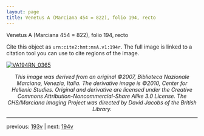 ```yaml
---
layout: page
title: Venetus A (Marciana 454 = 822), folio 194, recto
---
```


Venetus A (Marciana 454 = 822), folio 194, recto

Cite this object as `urn:cite2:hmt:msA.v1:194r`.  The full image is linked to a citation tool you can use to cite regions of the image.

[![VA194RN_0365](http://www.homermultitext.org/iipsrv?IIIF=/project/homer/pyramidal/deepzoom/hmt/vaimg/2017a/VA194RN_0365.tif/full/800,/0/default.jpg)](http://www.homermultitext.org/ict2/?urn=urn:cite2:hmt:vaimg.2017a:VA194RN_0365) 

<p style="text-align: center; font-style: italic;">This image was derived from an original ©2007, Biblioteca Nazionale Marciana, Venezia, Italia. The derivative image is ©2010, Center for Hellenic Studies. Original and derivative are licensed under the Creative Commons Attribution-Noncommercial-Share Alike 3.0 License. The CHS/Marciana Imaging Project was directed by David Jacobs of the British Library.</p>

---

previous: [193v](../193v/) | next: [194v](../194v/)